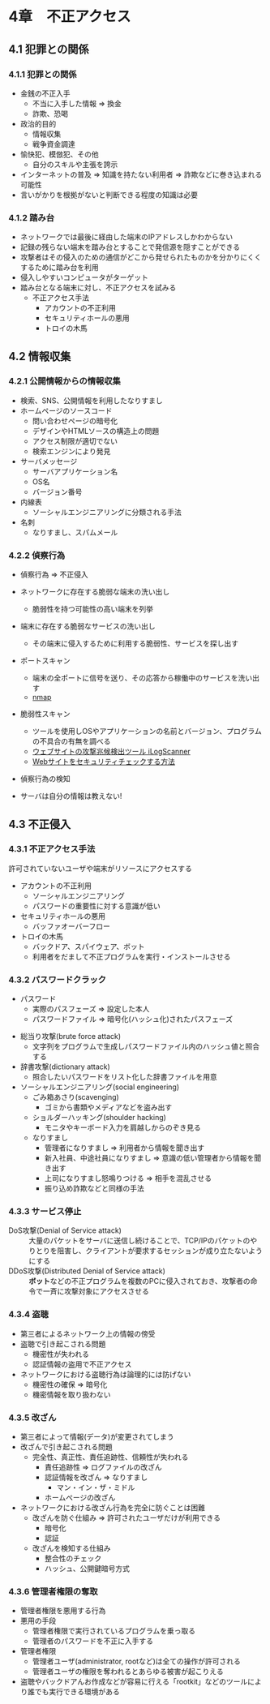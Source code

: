 # 4章　不正アクセス
## 4.1 犯罪との関係
### 4.1.1 犯罪との関係

* 金銭の不正入手
	* 不当に入手した情報 => 換金
	* 詐欺、恐喝
* 政治的目的
	* 情報収集
	* 戦争資金調達
* 愉快犯、模倣犯、その他
	* 自分のスキルや主張を誇示
* インターネットの普及 => 知識を持たない利用者 => 詐欺などに巻き込まれる可能性
* 言いがかりを根拠がないと判断できる程度の知識は必要


### 4.1.2 踏み台

* ネットワークでは最後に経由した端末のIPアドレスしかわからない
* 記録の残らない端末を踏み台とすることで発信源を隠すことができる
* 攻撃者はその侵入のための通信がどこから発せられたものかを分かりにくくするために踏み台を利用
* 侵入しやすいコンピュータがターゲット
* 踏み台となる端末に対し、不正アクセスを試みる
	* 不正アクセス手法
		* アカウントの不正利用
		* セキュリティホールの悪用
		* トロイの木馬

## 4.2 情報収集
### 4.2.1 公開情報からの情報収集

* 検索、SNS、公開情報を利用したなりすまし
* ホームページのソースコード
	* 問い合わせページの暗号化
	* デザインやHTMLソースの構造上の問題
	* アクセス制限が適切でない
	* 検索エンジンにより発見
* サーバメッセージ
	* サーバアプリケーション名
	* OS名
	* バージョン番号
* 内線表
	* ソーシャルエンジニアリングに分類される手法
* 名刺
	* なりすまし、スパムメール

### 4.2.2 偵察行為

* 偵察行為 => 不正侵入

* ネットワークに存在する脆弱な端末の洗い出し
	* 脆弱性を持つ可能性の高い端末を列挙

* 端末に存在する脆弱なサービスの洗い出し
	* その端末に侵入するために利用する脆弱性、サービスを探し出す

* ポートスキャン
	* 端末の全ポートに信号を送り、その応答から稼働中のサービスを洗い出す
	* [nmap](http://itpro.nikkeibp.co.jp/atcl/column/14/230520/072800001/)
* 脆弱性スキャン
	* ツールを使用しOSやアプリケーションの名前とバージョン、プログラムの不具合の有無を調べる
	* [ウェブサイトの攻撃兆候検出ツール iLogScanner](http://www.ipa.go.jp/security/vuln/iLogScanner/index.html)
	* [Webサイトをセキュリティチェックする方法](https://securitynavi.jp/5020)

* 偵察行為の検知
* サーバは自分の情報は教えない!

## 4.3 不正侵入

### 4.3.1 不正アクセス手法

許可されていないユーザや端末がリソースにアクセスする

* アカウントの不正利用
	* ソーシャルエンジニアリング
	* パスワードの重要性に対する意識が低い
* セキュリティホールの悪用
	* バッファオーバーフロー
* トロイの木馬
	* バックドア、スパイウェア、ボット
	* 利用者をだまして不正プログラムを実行・インストールさせる

### 4.3.2 パスワードクラック

- パスワード
	- 実際のパスフェーズ => 設定した本人
	- パスワードファイル => 暗号化(ハッシュ化)されたパスフェーズ

* 総当り攻撃(brute force attack) 
	* 文字列をプログラムで生成しパスワードファイル内のハッシュ値と照合する
* 辞書攻撃(dictionary attack) 
	* 照合したいパスワードをリスト化した辞書ファイルを用意
* ソーシャルエンジニアリング(social engineering)
	* ごみ箱あさり(scavenging)
		* ゴミから書類やメディアなどを盗み出す
	* ショルダーハッキング(shoulder hacking)
		* モニタやキーボード入力を肩越しからのぞき見る
	* なりすまし
		* 管理者になりすまし => 利用者から情報を聞き出す
		* 新入社員、中途社員になりすまし => 意識の低い管理者から情報を聞き出す
		* 上司になりすまし怒鳴りつける => 相手を混乱させる
		* 振り込め詐欺などと同様の手法

### 4.3.3 サービス停止
<dl>
	<dt>DoS攻撃(Denial of Service attack)</dt>
	<dd>大量のパケットをサーバに送信し続けることで、TCP/IPのパケットのやりとりを阻害し、クライアントが要求するセッションが成り立たないようにする</dd>
	<dt>DDoS攻撃(Distributed Denial of Service attack)</dt>
	<dd><b>ボット</b>などの不正プログラムを複数のPCに侵入されておき、攻撃者の命令で一斉に攻撃対象にアクセスさせる</dd>
</dl>

### 4.3.4 盗聴

* 第三者によるネットワーク上の情報の傍受
* 盗聴で引き起こされる問題
	* 機密性が失われる
	* 認証情報の盗用で不正アクセス
* ネットワークにおける盗聴行為は論理的には防げない
	* 機密性の確保 => 暗号化
	* 機密情報を取り扱わない

### 4.3.5 改ざん

* 第三者によって情報(データ)が変更されてしまう
* 改ざんで引き起こされる問題
	* 完全性、真正性、責任追跡性、信頼性が失われる
		- 責任追跡性 => ログファイルの改ざん
		- 認証情報を改ざん => なりすまし
			- マン・イン・ザ・ミドル
		* ホームページの改ざん
* ネットワークにおける改ざん行為を完全に防ぐことは困難
	* 改ざんを防ぐ仕組み => 許可されたユーザだけが利用できる
		* 暗号化
		* 認証
	* 改ざんを検知する仕組み
		* 整合性のチェック
		* ハッシュ、公開鍵暗号方式

### 4.3.6 管理者権限の奪取

* 管理者権限を悪用する行為
* 悪用の手段
	* 管理者権限で実行されているプログラムを乗っ取る
	* 管理者のパスワードを不正に入手する
* 管理者権限
	* 管理者ユーザ(administrator, rootなど)は全ての操作が許可される
	* 管理者ユーザの権限を奪われるとあらゆる被害が起こりえる
* 盗聴やバックドアんお作成などが容易に行える「rootkit」などのツールにより誰でも実行できる環境がある